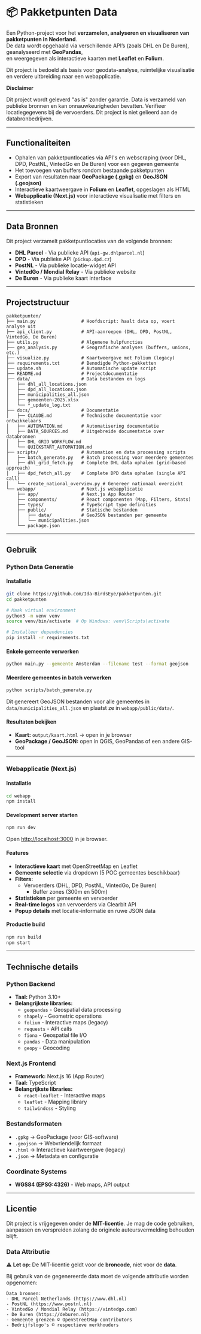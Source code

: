 # 📦 Pakketpunten Data

Een Python-project voor het **verzamelen, analyseren en visualiseren van pakketpunten in Nederland**.  
De data wordt opgehaald via verschillende API’s (zoals DHL en De Buren), geanalyseerd met **GeoPandas**,  
en weergegeven als interactieve kaarten met **Leaflet** en **Folium**.

Dit project is bedoeld als basis voor geodata-analyse, ruimtelijke visualisatie en verdere uitbreiding naar een webapplicatie.

**Disclaimer**

Dit project wordt geleverd "as is" zonder garantie. Data is verzameld van publieke bronnen en kan onnauwkeurigheden bevatten. Verifieer locatiegegevens bij de vervoerders. Dit project is niet gelieerd aan de databronbedrijven.

---

## Functionaliteiten

- Ophalen van pakketpuntlocaties via API's en webscraping (voor DHL, DPD, PostNL, VintedGo en De Buren) voor een gegeven gemeente
- Het toevoegen van buffers rondom bestaande pakketpunten
- Export van resultaten naar **GeoPackage (.gpkg)** en **GeoJSON (.geojson)**
- Interactieve kaartweergave in **Folium** en **Leaflet**, opgeslagen als HTML
- **Webapplicatie (Next.js)** voor interactieve visualisatie met filters en statistieken

---

## Data Bronnen

Dit project verzamelt pakketpuntlocaties van de volgende bronnen:

- **DHL Parcel** - Via publieke API (`api-gw.dhlparcel.nl`)
- **DPD** - Via publieke API (`pickup.dpd.cz`) 
- **PostNL** - Via publieke locatie-widget API
- **VintedGo / Mondial Relay** - Via publieke website
- **De Buren** - Via publieke kaart interface


---

## Projectstructuur

```
pakketpunten/
├── main.py                 # Hoofdscript: haalt data op, voert analyse uit
├── api_client.py           # API-aanroepen (DHL, DPD, PostNL, VintedGo, De Buren)
├── utils.py                # Algemene hulpfuncties
├── geo_analysis.py         # Geografische analyses (buffers, unions, etc.)
├── visualize.py            # Kaartweergave met Folium (legacy)
├── requirements.txt        # Benodigde Python-pakketten
├── update.sh               # Automatische update script
├── README.md               # Projectdocumentatie
├── data/                   # Data bestanden en logs
│   ├── dhl_all_locations.json
│   ├── dpd_all_locations.json
│   ├── municipalities_all.json
│   ├── gemeenten-2025.xlsx
│   └── *_update_log.txt
├── docs/                   # Documentatie
│   ├── CLAUDE.md           # Technische documentatie voor ontwikkelaars
│   ├── AUTOMATION.md       # Automatisering documentatie
│   ├── DATA_SOURCES.md     # Uitgebreide documentatie over databronnen
│   ├── DHL_GRID_WORKFLOW.md
│   └── QUICKSTART_AUTOMATION.md
├── scripts/                # Automation en data processing scripts
│   ├── batch_generate.py   # Batch processing voor meerdere gemeentes
│   ├── dhl_grid_fetch.py   # Complete DHL data ophalen (grid-based approach)
│   ├── dpd_fetch_all.py    # Complete DPD data ophalen (single API call)
│   └── create_national_overview.py # Genereer nationaal overzicht
└── webapp/                 # Next.js webapplicatie
    ├── app/                # Next.js App Router
    ├── components/         # React componenten (Map, Filters, Stats)
    ├── types/              # TypeScript type definities
    ├── public/             # Statische bestanden
    │   ├── data/           # GeoJSON bestanden per gemeente
    │   └── municipalities.json
    └── package.json
```

---

## Gebruik

### Python Data Generatie

#### Installatie

```bash
git clone https://github.com/Ida-BirdsEye/pakketpunten.git
cd pakketpunten

# Maak virtual environment
python3 -m venv venv
source venv/bin/activate  # Op Windows: venv\Scripts\activate

# Installeer dependencies
pip install -r requirements.txt
```

#### Enkele gemeente verwerken

```bash
python main.py --gemeente Amsterdam --filename test --format geojson
```

#### Meerdere gemeentes in batch verwerken

```bash
python scripts/batch_generate.py
```

Dit genereert GeoJSON bestanden voor alle gemeentes in `data/municipalities_all.json` en plaatst ze in `webapp/public/data/`.

#### Resultaten bekijken
- **Kaart:** `output/kaart.html` → open in je browser
- **GeoPackage / GeoJSON:** open in QGIS, GeoPandas of een andere GIS-tool

---

### Webapplicatie (Next.js)

#### Installatie

```bash
cd webapp
npm install
```

#### Development server starten

```bash
npm run dev
```

Open [http://localhost:3000](http://localhost:3000) in je browser.

#### Features

- **Interactieve kaart** met OpenStreetMap en Leaflet
- **Gemeente selectie** via dropdown (5 POC gemeentes beschikbaar)
- **Filters:**
  - Vervoerders (DHL, DPD, PostNL, VintedGo, De Buren)
    - Buffer zones (300m en 500m)
- **Statistieken** per gemeente en vervoerder
- **Real-time logos** van vervoerders via Clearbit API
- **Popup details** met locatie-informatie en ruwe JSON data

#### Productie build

```bash
npm run build
npm start
```

---

## Technische details

### Python Backend

- **Taal:** Python 3.10+
- **Belangrijkste libraries:**
  - `geopandas` - Geospatial data processing
  - `shapely` - Geometric operations
  - `folium` - Interactive maps (legacy)
  - `requests` - API calls
  - `fiona` - Geospatial file I/O
  - `pandas` - Data manipulation
  - `geopy` - Geocoding

### Next.js Frontend

- **Framework:** Next.js 16 (App Router)
- **Taal:** TypeScript
- **Belangrijkste libraries:**
  - `react-leaflet` - Interactive maps
  - `leaflet` - Mapping library
  - `tailwindcss` - Styling

### Bestandsformaten

- `.gpkg` → GeoPackage (voor GIS-software)
- `.geojson` → Webvriendelijk formaat
- `.html` → Interactieve kaartweergave (legacy)
- `.json` → Metadata en configuratie

### Coordinate Systems

- **WGS84 (EPSG:4326)** - Web maps, API output

---

## Licentie

Dit project is vrijgegeven onder de **MIT-licentie**.
Je mag de code gebruiken, aanpassen en verspreiden zolang de originele auteursvermelding behouden blijft.

### Data Attributie

⚠️ **Let op:** De MIT-licentie geldt voor de **broncode**, niet voor de **data**.

Bij gebruik van de gegenereerde data moet de volgende attributie worden opgenomen:

```
Data bronnen:
- DHL Parcel Netherlands (https://www.dhl.nl)
- PostNL (https://www.postnl.nl)
- VintedGo / Mondial Relay (https://vintedgo.com)
- De Buren (https://deburen.nl)
- Gemeente grenzen © OpenStreetMap contributors
- Bedrijfslogo's © respectieve merkhouders

```





